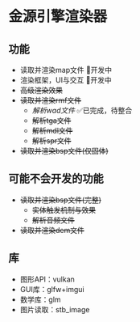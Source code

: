 # 金源引擎渲染器
## 功能
- 读取并渲染map文件 🚀开发中
- 渲染框架，UI与交互 🚀开发中
- ~~高级渲染效果~~
- ~~读取并渲染rmf文件~~
  - *解析wad文件* ✅已完成，待整合
  - ~~解析tga文件~~
  - ~~解析mdl文件~~
  - ~~解析spr文件~~
- ~~读取并渲染bsp文件(仅固体)~~
## 可能不会开发的功能
- ~~读取并渲染bsp文件(完整)~~
  - ~~实体触发机制与效果~~
  - ~~解析音频文件~~
- ~~读取并渲染dem文件~~
## 库
- 图形API：vulkan
- GUI库：glfw+imgui
- 数学库：glm
- 图片读取：stb_image